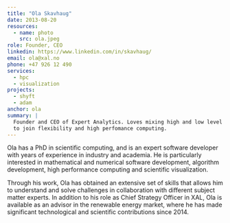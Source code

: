 ```yaml
---
title: "Ola Skavhaug"
date: 2013-08-20
resources:
  - name: photo
    src: ola.jpeg
role: Founder, CEO
linkedin: https://www.linkedin.com/in/skavhaug/
email: ola@xal.no
phone: +47 926 12 490
services:
  - hpc
  - visualization
projects:
  - shyft
  - adam
anchor: ola
summary: |
  Founder and CEO of Expert Analytics. Loves mixing high and low level languages 
  to join flexibility and high perfomance computing.
---
```


Ola has a PhD in scientific computing, and is an expert software developer
with years of experience in industry and academia. He is particularly
interested in mathematical and numerical software development, algorithm
development, high performance computing and scientific visualization.

Through his work, Ola has obtained an extensive set of skills that allows him
to understand and solve challenges in collaboration with different subject
matter experts. In addition to his role as Chief Strategy Officer in XAL, Ola
is available as an advisor in the renewable energy market, where he has made
significant technological and scientific contributions since 2014.

